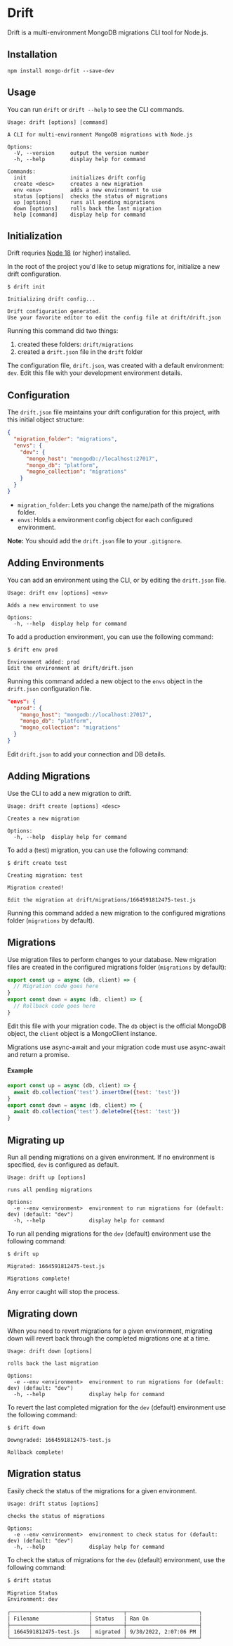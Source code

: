 Drift
=====

Drift is a multi-environment MongoDB migrations CLI tool for Node.js.

## Installation

```
npm install mongo-drfit --save-dev
```

## Usage

You can run `drift` or `drift --help` to see the CLI commands.

```
Usage: drift [options] [command]

A CLI for multi-environment MongoDB migrations with Node.js

Options:
  -V, --version     output the version number
  -h, --help        display help for command

Commands:
  init              initializes drift config
  create <desc>     creates a new migration
  env <env>         adds a new environment to use
  status [options]  checks the status of migrations
  up [options]      runs all pending migrations
  down [options]    rolls back the last migration
  help [command]    display help for command
```

## Initialization

Drift requries [Node 18](https://nodejs.org/en) (or higher) installed.

In the root of the project you'd like to setup migrations for, initialize a new drift configuration.

```
$ drift init

Initializing drift config...

Drift configuration generated.
Use your favorite editor to edit the config file at drift/drift.json
```

Running this command did two things:

1. created these folders: `drift/migrations`
2. created a `drift.json` file in the `drift` folder

The configuration file, `drift.json`, was created with a default environment: `dev`. Edit this file with your development environment details.

## Configuration

The `drift.json` file maintains your drift configuration for this project, with this initial object structure:

```json
{
  "migration_folder": "migrations",
  "envs": {
    "dev": {
      "mongo_host": "mongodb://localhost:27017",
      "mongo_db": "platform",
      "mogno_collection": "migrations"
    }
  }
}
```

- `migration_folder`: Lets you change the name/path of the migrations folder.
- `envs`: Holds a environment config object for each configured environment.

**Note:** You should add the `drift.json` file to your `.gitignore`.

## Adding Environments

You can add an environment using the CLI, or by editing the `drift.json` file.

```
Usage: drift env [options] <env>

Adds a new environment to use

Options:
  -h, --help  display help for command
```

To add a production environment, you can use the following command:

```
$ drift env prod

Environment added: prod
Edit the environment at drift/drift.json
```

Running this command added a new object to the `envs` object in the `drift.json` configuration file.

```json
"envs": {
  "prod": {
    "mongo_host": "mongodb://localhost:27017",
    "mongo_db": "platform",
    "mogno_collection": "migrations"
  }
}
```

Edit `drift.json` to add your connection and DB details.

## Adding Migrations

Use the CLI to add a new migration to drift.

```
Usage: drift create [options] <desc>

Creates a new migration

Options:
  -h, --help  display help for command
```

To add a (test) migration, you can use the following command:

```
$ drift create test

Creating migration: test

Migration created!

Edit the migration at drift/migrations/1664591812475-test.js
```

Running this command added a new migration to the configured migrations folder (`migrations` by default).

## Migrations

Use migration files to perform changes to your database. New migration files are created in the configured migrations folder (`migrations` by default):

```javascript
export const up = async (db, client) => {
  // Migration code goes here
}
export const down = async (db, client) => {
  // Rollback code goes here
}
```

Edit this file with your migration code. The `db` object is the official MongoDB object, the `client` object is a MongoClient instance.

Migrations use async-await and your migration code must use async-await and return a promise.

#### Example

```javascript
export const up = async (db, client) => {
  await db.collection('test').insertOne({test: 'test'})
}
export const down = async (db, client) => {
  await db.collection('test').deleteOne({test: 'test'})
}
```

## Migrating up

Run all pending migrations on a given environment. If no environment is specified, `dev` is configured as default.

```
Usage: drift up [options]

runs all pending migrations

Options:
  -e --env <environment>  environment to run migrations for (default: dev) (default: "dev")
  -h, --help              display help for command
```

To run all pending migrations for the `dev` (default) environment use the following command:

```
$ drift up

Migrated: 1664591812475-test.js

Migrations complete!
```

Any error caught will stop the process.

## Migrating down

When you need to revert migrations for a given environment, migrating down will revert back through the completed migrations one at a time.

```
Usage: drift down [options]

rolls back the last migration

Options:
  -e --env <environment>  environment to run migrations for (default: dev) (default: "dev")
  -h, --help              display help for command
```

To revert the last completed migration for the `dev` (default) environment use the following command:

```
$ drift down

Downgraded: 1664591812475-test.js

Rollback complete!
```

## Migration status

Easily check the status of the migrations for a given environment.

```
Usage: drift status [options]

checks the status of migrations

Options:
  -e --env <environment>  environment to check status for (default: dev) (default: "dev")
  -h, --help              display help for command
```

To check the status of migrations for the `dev` (default) environment, use the following command:

```bash
$ drift status

Migration Status
Environment: dev

┌─────────────────────────┬──────────┬───────────────────────┐
│ Filename                │ Status   │ Ran On                │
├─────────────────────────┼──────────┼───────────────────────┤
│ 1664591812475-test.js   │ migrated │ 9/30/2022, 2:07:06 PM │
└─────────────────────────┴──────────┴───────────────────────┘
```
